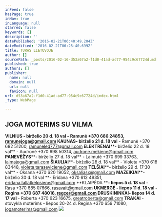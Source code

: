 ```yaml
---
inFeed: false
hasPage: true
inNav: true
inLanguage: null
starred: false
keywords: []
description: ''
datePublished: '2016-02-21T06:40:49.204Z'
dateModified: '2016-02-21T06:25:40.699Z'
title: TURAS LIETUVOJE
author: []
sourcePath: _posts/2016-02-16-d53a67a2-f1d0-41ad-ad77-954c9c67724d.md
published: true
authors: []
publisher:
  name: null
  domain: null
  url: null
  favicon: null
url: d53a67a2-f1d0-41ad-ad77-954c9c67724d/index.html
_type: WebPage

---
```

## JOGA MOTERIMS SU VILMA         

**VILNIUS - birželio 20 d. 18 val **- Ramunė +370 686 24853, ramunejoga@gmail.com                                                                                      **KAUNAS****- birželio 21 d. 18 val** - Ramunė +370 682 51200, ramuneled777@gmail.com                                                                         **ELEKTRĖNAI****- birželio 22 d. 18 val** - Audronė +370 698 50314, audrone.mekiene@gmail.com                                                                   **PANEVĖŽYS****- birželio 27 d. 18 val** - Laimutė +370 699 33763, laimajoga@gmail.com                                                                                           **ŠIAULIAI****- birželio 28 d. 18 val** - Violeta +370 618 83448, violeta.taraseviciene@gmail.com                                                                       **TELŠIAI****- birželio 29 d. 17:30 val** - Oksana +370 620 19052, oksaliasx@gmail.com                                                                                      **MAŽEIKIAI****- birželio 30 d. 18 val **- Eridana +370 612 49351, eridana.tallatkelpsiene@gmail.com                                                               **KLAIPĖDA ****- liepos 5 d. 18 val** - Rasa +370 685 07666, rasavait@gmail.com                                                                                           **UKMERGĖ - liepos 11 d. 18 val **- Regina +370 687 48016, regcer@gmail.com                                                                                       **DRUSKININKAI****- liepos 14 d. 17 val** - Roberta +370 623 16675, greatroberta@gmail.com                                                                                         **TRAKAI** - stovykla moterims - liepos 20-24 d. Regina +370 659 71080, jogamoterims@gmail.com
![](https://s3-us-west-2.amazonaws.com/the-grid-img/p/c4b2385fd0fdec524efd8679af6ca9f541bf7092.jpg)